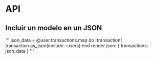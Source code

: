 # API

## Incluir un modelo en un JSON

'''
json_data = @user.transactions.map do |transaction|
  transaction.as_json(include: :users)
end
render json: { transactions: json_data }
'''
